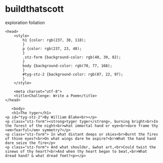 # buildthatscott
exploration foliation

<!DOCTYPE HTML>

    
<html>

    <head>
        <style>
            h1 {color: rgb(237, 38, 118);
            }
            p {color: rgb(237, 23, 48);
            }
            .stz-form {background-color: rgb(40, 39, 82);
            }
            body {background-color: rgb(70, 77, 168);
            }
            #tyg-stz-2 {background-color: rgb(87, 22, 97);
            }
        </style>

        <meta charset="utf-8">
        <title>Challenge: Write a Poem</title>
    </head>
   
       <body>
       <h1>The tyger</h1>    
    <p id="tyg-stz-2">By William Blake<br></p>
    <p class="stz-form"><strong>tyger tyger</strong>, burning bright<br>In the forest of the night<br>what immortal hand or eye<br>dare frame thy <em>fearful</em> symmetry?</p>
    <p class="stz-form"> In what distant deeps or skies<br>Burnt the fires of thine eyes?<br>On what wings dare he aspire?<br>What the hand hand dare seize the fire</p>
    <p class="stz-form"> And what shoulder, &what art,<br>Could twist the sinews of thy heart?<br>And when thy heart began to beat,<br>What dread hand? & what dread feet?<p></p>
</body>
    </html>
